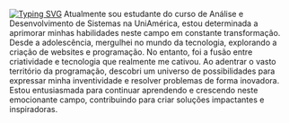 <a href="https://git.io/typing-svg"><img src="https://readme-typing-svg.demolab.com?font=Fira+Code&pause=1000&color=301989&center=&vCenter=&repeat=&random=falso&width=435&lines=Ol%C3%A1%2C+eu+sou+a+Emily!" alt="Typing SVG" /></a>
Atualmente sou estudante do curso de Análise e Desenvolvimento de Sistemas na UniAmérica, estou determinada a aprimorar minhas habilidades neste campo em constante transformação. Desde a adolescência, mergulhei no mundo da tecnologia, explorando a criação de websites e programação. No entanto, foi a fusão entre criatividade e tecnologia que realmente me cativou. Ao adentrar o vasto território da programação, descobri um universo de possibilidades para expressar minha inventividade e resolver problemas de forma inovadora. Estou entusiasmada para continuar aprendendo e crescendo neste emocionante campo, contribuindo para criar soluções impactantes e inspiradoras.

<!---
nmartinsz/nmartinsz is a ✨ special ✨ repository because its `README.md` (this file) appears on your GitHub profile.
You can click the Preview link to take a look at your changes.
--->
